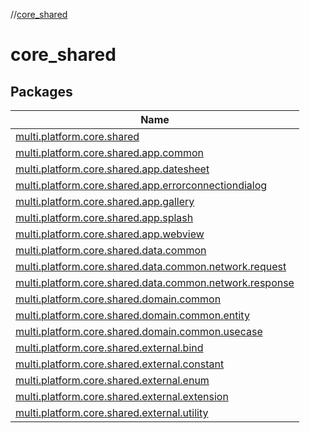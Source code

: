 //[core_shared](index.md)

# core_shared

## Packages

| Name |
|---|
| [multi.platform.core.shared](core_shared/multi.platform.core.shared/index.md) |
| [multi.platform.core.shared.app.common](core_shared/multi.platform.core.shared.app.common/index.md) |
| [multi.platform.core.shared.app.datesheet](core_shared/multi.platform.core.shared.app.datesheet/index.md) |
| [multi.platform.core.shared.app.errorconnectiondialog](core_shared/multi.platform.core.shared.app.errorconnectiondialog/index.md) |
| [multi.platform.core.shared.app.gallery](core_shared/multi.platform.core.shared.app.gallery/index.md) |
| [multi.platform.core.shared.app.splash](core_shared/multi.platform.core.shared.app.splash/index.md) |
| [multi.platform.core.shared.app.webview](core_shared/multi.platform.core.shared.app.webview/index.md) |
| [multi.platform.core.shared.data.common](core_shared/multi.platform.core.shared.data.common/index.md) |
| [multi.platform.core.shared.data.common.network.request](core_shared/multi.platform.core.shared.data.common.network.request/index.md) |
| [multi.platform.core.shared.data.common.network.response](core_shared/multi.platform.core.shared.data.common.network.response/index.md) |
| [multi.platform.core.shared.domain.common](core_shared/multi.platform.core.shared.domain.common/index.md) |
| [multi.platform.core.shared.domain.common.entity](core_shared/multi.platform.core.shared.domain.common.entity/index.md) |
| [multi.platform.core.shared.domain.common.usecase](core_shared/multi.platform.core.shared.domain.common.usecase/index.md) |
| [multi.platform.core.shared.external.bind](core_shared/multi.platform.core.shared.external.bind/index.md) |
| [multi.platform.core.shared.external.constant](core_shared/multi.platform.core.shared.external.constant/index.md) |
| [multi.platform.core.shared.external.enum](core_shared/multi.platform.core.shared.external.enum/index.md) |
| [multi.platform.core.shared.external.extension](core_shared/multi.platform.core.shared.external.extension/index.md) |
| [multi.platform.core.shared.external.utility](core_shared/multi.platform.core.shared.external.utility/index.md) |
